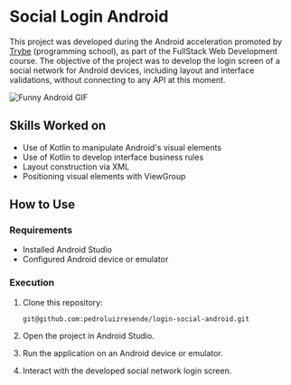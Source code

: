 # Social Login Android

This project was developed during the Android acceleration promoted by [Trybe](https://www.betrybe.com/) (programming school), as part of the FullStack Web Development course. The objective of the project was to develop the login screen of a social network for Android devices, including layout and interface validations, without connecting to any API at this moment.

![Funny Android GIF](https://media0.giphy.com/media/v1.Y2lkPTc5MGI3NjExdmwzcDE1YjRscTRxZno4ZG1haGI3b214ZHEyYXc2NXRhNWNiOTB5ZiZlcD12MV9pbnRlcm5hbF9naWZfYnlfaWQmY3Q9Zw/IIv3NuURRxgJO/giphy.gif)

## Skills Worked on

- Use of Kotlin to manipulate Android's visual elements
- Use of Kotlin to develop interface business rules
- Layout construction via XML
- Positioning visual elements with ViewGroup

## How to Use

### Requirements

- Installed Android Studio
- Configured Android device or emulator

### Execution

1. Clone this repository:

    ```
    git@github.com:pedroluizresende/login-social-android.git
    ```

2. Open the project in Android Studio.

3. Run the application on an Android device or emulator.

4. Interact with the developed social network login screen.
